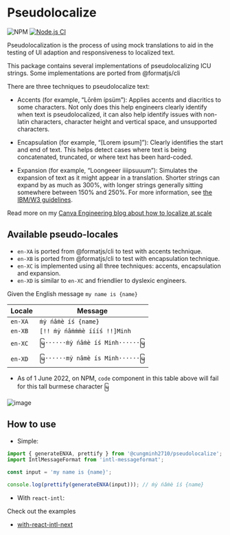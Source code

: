 # Pseudolocalize

![NPM](https://img.shields.io/npm/dw/@cungminh2710/pseudolocalize) [![Node.js CI](https://github.com/cungminh2710/pseudolocalize/actions/workflows/node.js.yml/badge.svg)](https://github.com/cungminh2710/pseudolocalize/actions/workflows/node.js.yml)

Pseudolocalization is the process of using mock translations to aid in the testing of UI adaption and responsiveness to localized text.

This package contains several implementations of pseudolocalizing ICU strings. Some implementations are ported from @formatjs/cli

There are three techniques to pseudolocalize text:

- Accents (for example, “Lōrêm ípsüm”): Applies accents and diacritics to some characters. Not only does this help engineers clearly identify when text is pseudolocalized, it can also help identify issues with non-latin characters, character height and vertical space, and unsupported characters.

- Encapsulation (for example, “[Lorem ipsum]”): Clearly identifies the start and end of text. This helps detect cases where text is being concatenated, truncated, or where text has been hard-coded.

- Expansion (for example, “Loongeeer iiiipsuuum”): Simulates the expansion of text as it might appear in a translation. Shorter strings can expand by as much as 300%, with longer strings generally sitting somewhere between 150% and 250%. For more information, see [the IBM/W3 guidelines](https://www.w3.org/International/articles/article-text-size/#predict).

Read more on my [Canva Engineering blog about how to localize at scale](https://canvatechblog.com/how-to-design-in-every-language-at-once-f2dd66a2780f)

## Available pseudo-locales

- `en-XA` is ported from @formatjs/cli to test with accents technique.
- `en-XB` is ported from @formatjs/cli to test with encapsulation technique.
- `en-XC` is implemented using all three techniques: accents, encapsulation and expansion.
- `en-XD` is similar to `en-XC` and friendlier to dyslexic engineers.

Given the English message `my name is {name}`

| Locale  | Message                           |
| ------- | --------------------------------- |
| `en-XA` | `ṁẏ ńâṁè íś {name}`               |
| `en-XB` | `[!! ṁẏ ńâṁṁṁè íííś !!]Minh`      |
| `en-XC` | `မြ······ṁẏ ńâṁè íś Minh······မြ` |
| `en-XD` | `မြ······mẏ nâmè ís Minh······မြ` |

- As of 1 June 2022, on NPM, `code` component in this table above will fail for this tall burmese character `မြ`

![image](https://user-images.githubusercontent.com/8063319/173707554-2b65f143-4d78-420e-a908-f5d4fc294e12.png)

## How to use

- Simple:

```javascript
import { generateENXA, prettify } from '@cungminh2710/pseudolocalize';
import IntlMessageFormat from 'intl-messageformat';

const input = 'my name is {name}';

console.log(prettify(generateENXA(input))); // ṁẏ ńâṁè íś {name}
```

- With `react-intl`:

Check out the examples
- [with-react-intl-next](https://github.com/cungminh2710/pseudolocalize/tree/main/examples/with-react-intl-next)
